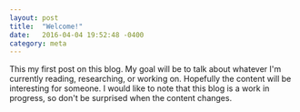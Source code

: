 ```yaml
---
layout: post
title:  "Welcome!"
date:   2016-04-04 19:52:48 -0400
category: meta
---
```


This my first post on this blog. My goal will be to talk about whatever I'm
currently reading, researching, or working on. Hopefully the content will be
interesting for someone. I would like to note that this blog is a work in
progress, so don't be surprised when the content changes.
